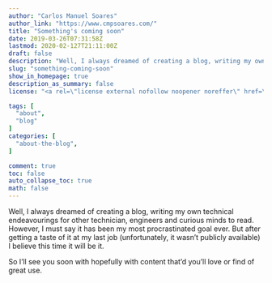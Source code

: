 ```yaml
---
author: "Carlos Manuel Soares"
author_link: "https://www.cmpsoares.com/"
title: "Something's coming soon"
date: 2019-03-26T07:31:58Z
lastmod: 2020-02-127T21:11:00Z
draft: false
description: "Well, I always dreamed of creating a blog, writing my own technical endeavourings for other technician, engineers and curious minds to read. However, I must say it has been my most procrastinated goal ever."
slug: "something-coming-soon"
show_in_homepage: true
description_as_summary: false
license: "<a rel=\"license external nofollow noopener noreffer\" href=\"https://creativecommons.org/licenses/by-nc/4.0/\" target=\"_blank\">CC BY-NC 4.0</a>"

tags: [
  "about",
  "blog"
]
categories: [
  "about-the-blog",
]

comment: true
toc: false
auto_collapse_toc: true
math: false
---
```


Well, I always dreamed of creating a blog, writing my own technical endeavourings for other technician, engineers and curious minds to read. However, I must say it has been my most procrastinated goal ever. But after getting a taste of it at my last job (unfortunately, it wasn’t publicly available) I believe this time it will be it.

So I’ll see you soon with hopefully with content that’d you’ll love or find of great use.
